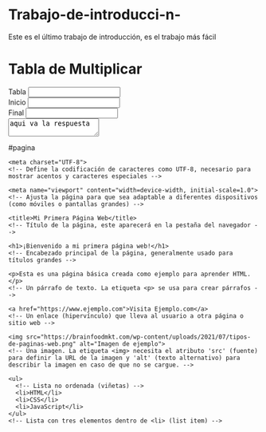 # Trabajo-de-introducci-n-
 Este es el último trabajo de introducción, es el trabajo más fácil 
<!DOCTYPE html>
<html lang="en">
<head>
  <meta charset="UTF-8">
  <meta name="viewport" content="width=device-width, initial-scale=1.0">
  <title>Document</title>
</head>
<body>
  <main>
    <h1>Tabla de Multiplicar</h1>
    <form>
      <div>
        <label for="">Tabla</label>
        <input type="text" id="tabla">
      </div>
      <div>
        <label for="">Inicio</label>
        <input type="text" id="vi">
      </div>
      <div>
        <label for="">Final</label>
        <input type="text" id="vf">
      </div>
      <div>
        <textarea id="resp">aqui va la respuesta</textarea>
      </div>
    </form>
  </main>
</body>
</html>

 #pagina
 <!DOCTYPE html>
<!-- Define el tipo de documento como HTML5 -->
<html lang="es">
  <!-- Etiqueta de apertura del documento HTML, que define el idioma -->
  
  <head>
    <!-- Cabezal de la página: contiene metadatos como título y estilos -->
    
    <meta charset="UTF-8">
    <!-- Define la codificación de caracteres como UTF-8, necesario para mostrar acentos y caracteres especiales -->
    
    <meta name="viewport" content="width=device-width, initial-scale=1.0">
    <!-- Ajusta la página para que sea adaptable a diferentes dispositivos (como móviles o pantallas grandes) -->
    
    <title>Mi Primera Página Web</title>
    <!-- Título de la página, este aparecerá en la pestaña del navegador -->
  </head>
  
  <body>
    <!-- Cuerpo de la página: todo el contenido visible va aquí -->
    
    <h1>¡Bienvenido a mi primera página web!</h1>
    <!-- Encabezado principal de la página, generalmente usado para títulos grandes -->
    
    <p>Esta es una página básica creada como ejemplo para aprender HTML.</p>
    <!-- Un párrafo de texto. La etiqueta <p> se usa para crear párrafos -->
    
    <a href="https://www.ejemplo.com">Visita Ejemplo.com</a>
    <!-- Un enlace (hipervínculo) que lleva al usuario a otra página o sitio web -->
    
    <img src="https://brainfoodmkt.com/wp-content/uploads/2021/07/tipos-de-paginas-web.png" alt="Imagen de ejemplo">
    <!-- Una imagen. La etiqueta <img> necesita el atributo 'src' (fuente) para definir la URL de la imagen y 'alt' (texto alternativo) para describir la imagen en caso de que no se cargue. -->
    
    <ul>
      <!-- Lista no ordenada (viñetas) -->
      <li>HTML</li>
      <li>CSS</li>
      <li>JavaScript</li>
    </ul>
    <!-- Lista con tres elementos dentro de <li> (list item) -->
    
  </body>
</html>
<!---
KevinLeon1264/KevinLeon1264 is a ✨ special ✨ repository because its `README.md` (this file) appears on your GitHub profile.
You can click the Preview link to take a look at your changes.
--->
